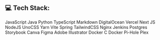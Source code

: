 ## 💻 Tech Stack:
JavaScript Java Python TypeScript Markdown DigitalOcean Vercel Next JS NodeJS UnoCSS Yarn Vite Spring TailwindCSS Nginx Jenkins Postgres Storybook Canva Figma Adobe Illustrator Docker C Docker Pi-Hole Plex
